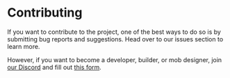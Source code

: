 # Contributing

If you want to contribute to the project, one of the best ways to do so is by submitting bug reports and suggestions. Head over to our issues section to learn more.

However, if you want to become a developer, builder, or mob designer, join [our Discord](https://discord.gg/QgutmgAWQT) and fill out [this form](https://forms.gle/brHAQHvY7hmDFhDN8).
